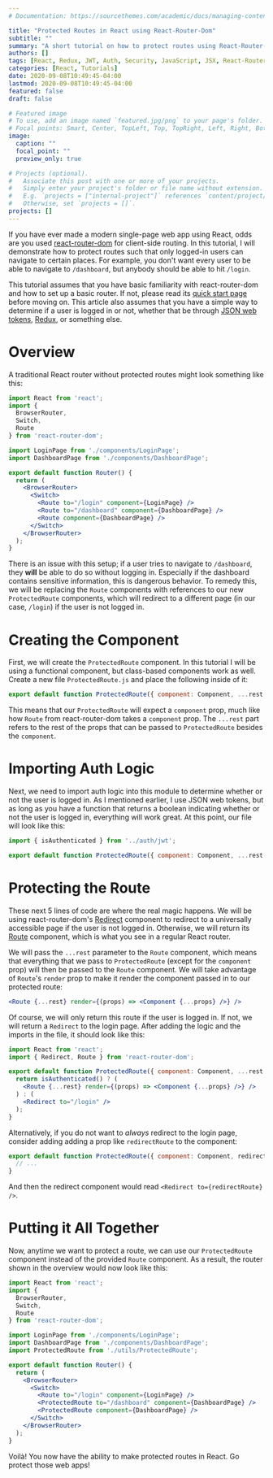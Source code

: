 ```yaml
---
# Documentation: https://sourcethemes.com/academic/docs/managing-content/

title: "Protected Routes in React using React-Router-Dom"
subtitle: ""
summary: "A short tutorial on how to protect routes using React-Router-Dom."
authors: []
tags: [React, Redux, JWT, Auth, Security, JavaScript, JSX, React-Router-Dom]
categories: [React, Tutorials]
date: 2020-09-08T10:49:45-04:00
lastmod: 2020-09-08T10:49:45-04:00
featured: false
draft: false

# Featured image
# To use, add an image named `featured.jpg/png` to your page's folder.
# Focal points: Smart, Center, TopLeft, Top, TopRight, Left, Right, BottomLeft, Bottom, BottomRight.
image:
  caption: ""
  focal_point: ""
  preview_only: true

# Projects (optional).
#   Associate this post with one or more of your projects.
#   Simply enter your project's folder or file name without extension.
#   E.g. `projects = ["internal-project"]` references `content/project/deep-learning/index.md`.
#   Otherwise, set `projects = []`.
projects: []
---
```

If you have ever made a modern single-page web app using React, odds are you used [react-router-dom](https://reactrouter.com/) for client-side routing. In this tutorial, I will demonstrate how to protect routes such that only logged-in users can navigate to certain places. For example, you don't want every user to be able to navigate to `/dashboard`, but anybody should be able to hit `/login`. 

This tutorial assumes that you have basic familiarity with react-router-dom and how to set up a basic router. If not, please read its [quick start page](https://reactrouter.com/web/guides/quick-start) before moving on. This article also assumes that you have a simple way to determine if a user is logged in or not, whether that be through [JSON web tokens](https://jwt.io/), [Redux](https://redux.js.org/), or something else.

# Overview

A traditional React router without protected routes might look something like this:

```jsx
import React from 'react';
import {
  BrowserRouter,
  Switch,
  Route
} from 'react-router-dom';

import LoginPage from './components/LoginPage';
import DashboardPage from './components/DashboardPage';

export default function Router() {
  return (
    <BrowserRouter>
      <Switch>
        <Route to="/login" component={LoginPage} />
        <Route to="/dashboard" component={DashboardPage} />
        <Route component={DashboardPage} />
      </Switch>
    </BrowserRouter>
  );
}
```

There is an issue with this setup; if a user tries to navigate to `/dashboard`, they **will** be able to do so without logging in. Especially if the dashboard contains sensitive information, this is dangerous behavior. To remedy this, we will be replacing the `Route` components with references to our new `ProtectedRoute` components, which will redirect to a different page (in our case, `/login`) if the user is not logged in.

# Creating the Component

First, we will create the `ProtectedRoute` component. In this tutorial I will be using a functional component, but class-based components work as well. Create a new file `ProtectedRoute.js` and place the following inside of it:

```jsx
export default function ProtectedRoute({ component: Component, ...rest }) { }
```

This means that our `ProtectedRoute` will expect a `component` prop, much like how `Route` from react-router-dom takes a `component` prop. The `...rest` part refers to the rest of the props that can be passed to `ProtectedRoute` besides the `component`. 

# Importing Auth Logic

Next, we need to import auth logic into this module to determine whether or not the user is logged in. As I mentioned earlier, I use JSON web tokens, but as long as you have a function that returns a boolean indicating whether or not the user is logged in, everything will work great. At this point, our file will look like this:

```jsx
import { isAuthenticated } from '../auth/jwt';

export default function ProtectedRoute({ component: Component, ...rest }) { }
```

# Protecting the Route

These next 5 lines of code are where the real magic happens. We will be using react-router-dom's [Redirect](https://reactrouter.com/web/api/Redirect) component to redirect to a universally accessible page if the user is not logged in. Otherwise, we will return its [Route](https://reactrouter.com/web/api/Route) component, which is what you see in a regular React router. 

We will pass the `...rest` parameter to the `Route` component, which means that everything that we pass to `ProtectedRoute` (except for the `component` prop) will then be passed to the `Route` component. We will take advantage of `Route`'s `render` prop to make it render the component passed in to our protected route:

```jsx
<Route {...rest} render={(props) => <Component {...props} />} />
```

Of course, we will only return this route if the user is logged in. If not, we will return a `Redirect` to the login page. After adding the logic and the imports in the file, it should look like this:

```jsx
import React from 'react';
import { Redirect, Route } from 'react-router-dom';

export default function ProtectedRoute({ component: Component, ...rest }) {
  return isAuthenticated() ? (
    <Route {...rest} render={(props) => <Component {...props} />} />
  ) : (
    <Redirect to="/login" />
  );
}
```

Alternatively, if you do not want to *always* redirect to the login page, consider adding adding a prop like `redirectRoute` to the component:

```jsx
export default function ProtectedRoute({ component: Component, redirectRoute, ...rest }) {
  // ...
}
```

And then the redirect component would read `<Redirect to={redirectRoute} />`. 

# Putting it All Together

Now, anytime we want to protect a route, we can use our `ProtectedRoute` component instead of the provided `Route` component. As a result, the router shown in the overview would now look like this:

```jsx
import React from 'react';
import {
  BrowserRouter,
  Switch,
  Route
} from 'react-router-dom';

import LoginPage from './components/LoginPage';
import DashboardPage from './components/DashboardPage';
import ProtectedRoute from './utils/ProtectedRoute';

export default function Router() {
  return (
    <BrowserRouter>
      <Switch>
        <Route to="/login" component={LoginPage} />
        <ProtectedRoute to="/dashboard" component={DashboardPage} />
        <ProtectedRoute component={DashboardPage} />
      </Switch>
    </BrowserRouter>
  );
}
```

Voilà! You now have the ability to make protected routes in React. Go protect those web apps!